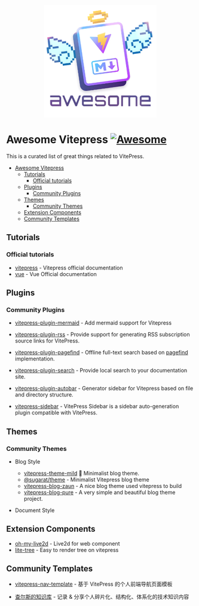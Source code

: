 <p align="center">
  <br>
  <img width="300" src="https://raw.githubusercontent.com/hacxy/hacxy/main/images/Awesome-Vitepress-logo.png" alt="logo of vitepress-awesome">
  <br>
</p>

# Awesome Vitepress [![Awesome](https://cdn.rawgit.com/sindresorhus/awesome/d7305f38d29fed78fa85652e3a63e154dd8e8829/media/badge.svg)](https://github.com/sindresorhus/awesome)

This is a curated list of great things related to VitePress.

- [Awesome Vitepress ](#awesome-vitepress-)
  - [Tutorials](#tutorials)
    - [Official tutorials](#official-tutorials)
  - [Plugins](#plugins)
    - [Community Plugins](#community-plugins)
  - [Themes](#themes)
    - [Community Themes](#community-themes)
  - [Extension Components](#extension-components)
  - [Community Templates](#community-templates)

## Tutorials

### Official tutorials

- [vitepress](https://vitepress.dev/) - Vitepress official documentation
- [vue](https://vuejs.org/) - Vue Official documentation

## Plugins

### Community Plugins

- [vitepress-plugin-mermaid](https://github.com/emersonbottero/vitepress-plugin-mermaid) - Add mermaid support for Vitepress

- [vitepress-plugin-rss](https://github.com/ATQQ/sugar-blog/tree/master/packages/vitepress-plugin-rss) - Provide support for generating RSS subscription source links for VitePress.
- [vitepress-plugin-pagefind](https://github.com/ATQQ/sugar-blog/tree/master/packages/vitepress-plugin-pagefind) - Offline full-text search based on [pagefind](https://github.com/cloudcannon/pagefind) implementation.
- [vitepress-plugin-search](https://github.com/emersonbottero/vitepress-plugin-search) - Provide local search to your documentation site.

- [vitepress-plugin-autobar](https://github.com/luciozhang/vitepress-plugin-autobar) - Generator sidebar for Vitepress based on file and directory structure.

- [vitepress-sidebar](https://github.com/jooy2/vitepress-sidebar) - VitePress Sidebar is a sidebar auto-generation plugin compatible with VitePress.

## Themes

### Community Themes

- Blog Style

  - [vitepress-theme-mild](https://github.com/hacxy/vitepress-theme-mild) 🌈 Minimalist blog theme.
  - [@sugarat/theme](https://github.com/ATQQ/sugar-blog/tree/master/packages/theme) - Minimalist Vitepress blog theme
  - [vitepress-blog-zaun](https://github.com/clark-cui/vitepress-blog-zaun) - A nice blog theme used vitepress to build
  - [vitepress-blog-pure](https://github.com/airene/vitepress-blog-pure) - A very simple and beautiful blog theme project.

- Document Style

## Extension Components

- [oh-my-live2d](https://github.com/oh-my-live2d/oh-my-live2d) - Live2d for web component
- [lite-tree](https://github.com/zhangfisher/lite-tree) - Easy to render tree on vitepress

## Community Templates

- [vitepress-nav-template](https://github.com/maomao1996/vitepress-nav-template) - 基于 VitePress 的个人前端导航页面模板

- [查尔斯的知识库](https://github.com/Charles7c/charles7c.github.io) - 记录 & 分享个人碎片化、结构化、体系化的技术知识内容
